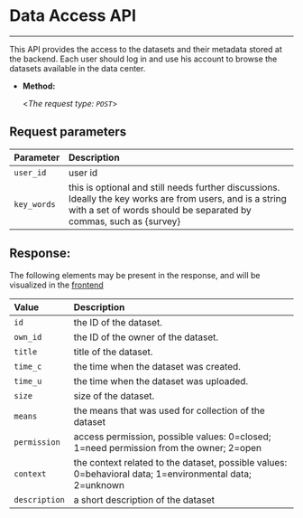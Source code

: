# **Data Access API**
----
  This API provides the access to the datasets and their metadata stored at the backend. Each user should log in and use his account to browse the datasets available in the data center. 


* **Method:**
  
  <_The request type: `POST`_>

## **Request parameters**

| Parameter | Description                                                                                 |
|:-------------------|:--------------------------------------------------------------------------------------------|
| `user_id`   | user id |
| `key_words`  | this is optional and still needs further discussions. Ideally the key works are from users, and is a string with a set of words should be separated by commas, such as {survey} | 
   



 ## **Response:**
The following elements may be present in the response, and will be visualized in the [frontend](https://vitality-data-center.github.io/) 
 
| Value | Description                                                                                 |
|:-------------------|:--------------------------------------------------------------------------------------------|
| `id`   | the ID of the dataset. |
| `own_id`   | the ID of the owner of the dataset. |
| `title`   | title of the dataset. |
| `time_c`  | the time when the dataset was created. | 
| `time_u`  | the time when the dataset was uploaded. | 
| `size`  | size of the dataset.                |
| `means` | the means that was used for collection of the dataset|
| `permission` | access permission, possible values: 0=closed; 1=need permission from the owner; 2=open|
| `context` | the context related to the dataset, possible values: 0=behavioral data; 1=environmental data; 2=unknown|
| `description` | a short description of the dataset|


